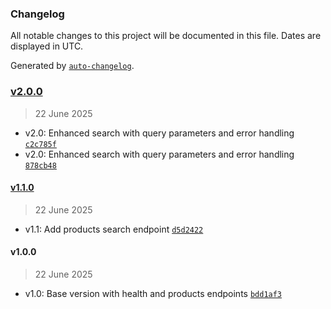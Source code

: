 ### Changelog

All notable changes to this project will be documented in this file. Dates are displayed in UTC.

Generated by [`auto-changelog`](https://github.com/CookPete/auto-changelog).

### [v2.0.0](https://github.com/parameshn/Moonrider-task-2/compare/v1.1.0...v2.0.0)

> 22 June 2025

- v2.0: Enhanced search with query parameters and error handling [`c2c785f`](https://github.com/parameshn/Moonrider-task-2/commit/c2c785f01e141e8685eb7573f3007ab756474b01)
- v2.0: Enhanced search with query parameters and error handling [`878cb48`](https://github.com/parameshn/Moonrider-task-2/commit/878cb48710db1698b11ebe57d4bfb700b4ae15ac)

#### [v1.1.0](https://github.com/parameshn/Moonrider-task-2/compare/v1.0.0...v1.1.0)

> 22 June 2025

- v1.1: Add products search endpoint [`d5d2422`](https://github.com/parameshn/Moonrider-task-2/commit/d5d24226c718c0a99ed67515821be5ef9b37b3fe)

#### v1.0.0

> 22 June 2025

- v1.0: Base version with health and products endpoints [`bdd1af3`](https://github.com/parameshn/Moonrider-task-2/commit/bdd1af3f68f086b734b7d227e88e65d5c4a81616)
